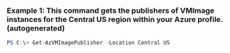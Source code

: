 ### Example 1: This command gets the publishers of VMImage instances for the Central US region within your Azure profile. (autogenerated)
```powershell
PS C:\> Get-AzVMImagePublisher -Location Central US
```

